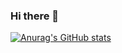### Hi there 👋
[![Anurag's GitHub stats](https://github-readme-stats.vercel.app/api?username=Mayu0628)](https://github.com/anuraghazra/github-readme-stats)
<!--
**Mayu0628/Mayu0628** is a ✨ _special_ ✨ repository because its `README.md` (this file) appears on your GitHub profile.

Here are some ideas to get you started:

- 🔭 I’m currently working on ...
- 🌱 I’m currently learning ...
- 👯 I’m looking to collaborate on ...
- 🤔 I’m looking for help with ...
- 💬 Ask me about ...
- 📫 How to reach me: ...
- 😄 Pronouns: ...
- ⚡ Fun fact: ...
-->

